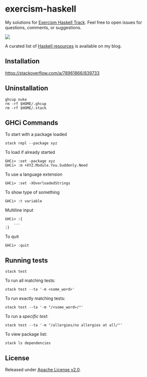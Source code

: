 # exercism-haskell
My solutions for [Exercism Haskell Track](https://exercism.org/tracks/haskell).
Feel free to open issues for questions, comments, or suggestions.

[![](https://github.com/asarkar/exercism-haskell/workflows/CI/badge.svg)](https://github.com/asarkar/exercism-haskell/actions)

A curated list of [Haskell resources](https://blogs.asarkar.com/haskell-curated/) is available on my blog.

## Installation

https://stackoverflow.com/a/78961866/839733

## Uninstallation
```
ghcup nuke
rm -rf $HOME/.ghcup
rm -rf $HOME/.stack
```

## GHCi Commands
To start with a package loaded
```
stack repl --package xyz
```

To load if already started
```
GHCi> :set -package xyz
GHCi> :m +XYZ.Module.You.Suddenly.Need
```

To use a language extension
```
GHCi> :set -XOverloadedStrings
```

To show type of something
```
GHCi> :t variable
```

Multiline input
```
GHCi> :{
	...
:}
```

To quit
```
GHCi> :quit
```


## Running tests

```
stack test
```

To run all matching tests:
```
stack test --ta '-m <some_word>'
```

To run exactly matching tests:
```
stack test --ta '-m "/<some_word>/"'
```

To run a _specific test_:
```
stack test --ta '-m "/allergies/no allergies at all/"'
```

To view package list:
```
stack ls dependencies
```

## License

Released under [Apache License v2.0](LICENSE).
